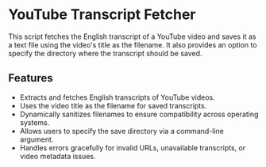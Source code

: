 # YouTube Transcript Fetcher

This script fetches the English transcript of a YouTube video and saves it as a text file using the video's title as the filename. It also provides an option to specify the directory where the transcript should be saved.

## Features

- Extracts and fetches English transcripts of YouTube videos.
- Uses the video title as the filename for saved transcripts.
- Dynamically sanitizes filenames to ensure compatibility across operating systems.
- Allows users to specify the save directory via a command-line argument.
- Handles errors gracefully for invalid URLs, unavailable transcripts, or video metadata issues.
